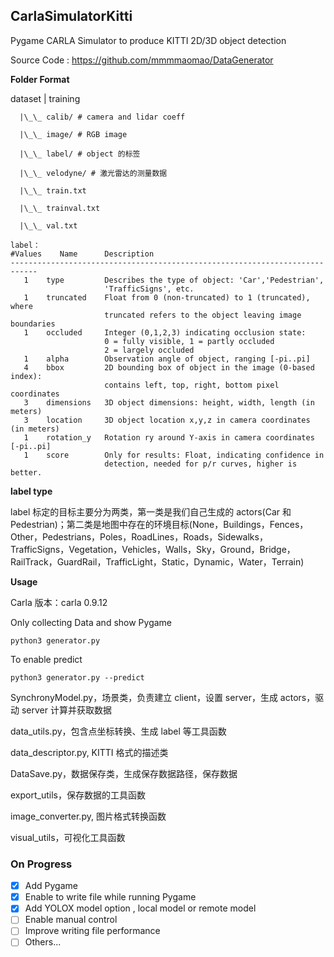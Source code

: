 ## CarlaSimulatorKitti

Pygame CARLA Simulator to produce KITTI 2D/3D object detection

Source Code : https://github.com/mmmmaomao/DataGenerator


**Folder Format**

dataset |
training

      |\_\_ calib/ # camera and lidar coeff

      |\_\_ image/ # RGB image

      |\_\_ label/ # object 的标签

      |\_\_ velodyne/ # 激光雷达的测量数据

      |\_\_ train.txt

      |\_\_ trainval.txt

      |\_\_ val.txt

```
label：
#Values    Name      Description
----------------------------------------------------------------------------
   1    type         Describes the type of object: 'Car','Pedestrian',
   					 'TrafficSigns', etc.
   1    truncated    Float from 0 (non-truncated) to 1 (truncated), where
                     truncated refers to the object leaving image boundaries
   1    occluded     Integer (0,1,2,3) indicating occlusion state:
                     0 = fully visible, 1 = partly occluded
                     2 = largely occluded
   1    alpha        Observation angle of object, ranging [-pi..pi]
   4    bbox         2D bounding box of object in the image (0-based index):
                     contains left, top, right, bottom pixel coordinates
   3    dimensions   3D object dimensions: height, width, length (in meters)
   3    location     3D object location x,y,z in camera coordinates (in meters)
   1    rotation_y   Rotation ry around Y-axis in camera coordinates [-pi..pi]
   1    score        Only for results: Float, indicating confidence in
                     detection, needed for p/r curves, higher is better.
```

**label type**

label 标定的目标主要分为两类，第一类是我们自己生成的 actors(Car 和 Pedestrian)；第二类是地图中存在的环境目标(None，Buildings，Fences，Other，Pedestrians，Poles，RoadLines，Roads，Sidewalks，TrafficSigns，Vegetation，Vehicles，Walls，Sky，Ground，Bridge，RailTrack，GuardRail，TrafficLight，Static，Dynamic，Water，Terrain)

**Usage**


Carla 版本：carla 0.9.12

Only collecting Data and show Pygame

```
python3 generator.py
```

To enable predict

```
python3 generator.py --predict
```

SynchronyModel.py，场景类，负责建立 client，设置 server，生成 actors，驱动 server 计算并获取数据

data_utils.py，包含点坐标转换、生成 label 等工具函数

data_descriptor.py, KITTI 格式的描述类

DataSave.py，数据保存类，生成保存数据路径，保存数据

export_utils，保存数据的工具函数

image_converter.py, 图片格式转换函数

visual_utils，可视化工具函数

### On Progress

- [x] Add Pygame
- [x] Enable to write file while running Pygame
- [x] Add YOLOX model option , local model or remote model
- [ ] Enable manual control
- [ ] Improve writing file performance
- [ ] Others...
